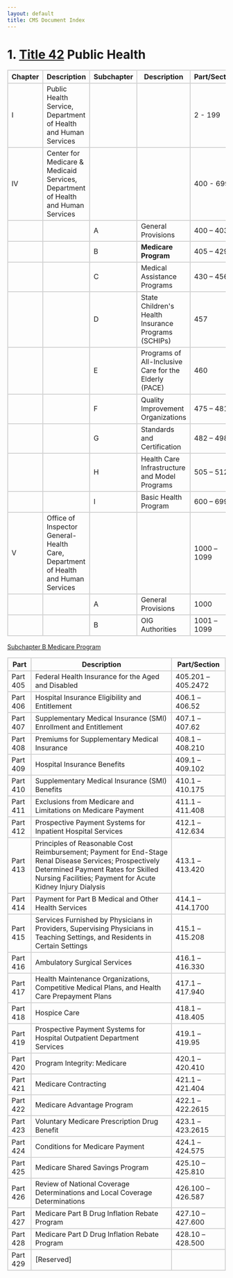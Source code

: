 ```yaml
---
layout: default
title: CMS Document Index
---
```


# 1. [Title 42](https://www.ecfr.gov/current/title-42) Public Health

<style>
    th{border: solid 2px lightgrey;}
    td{border: solid 2px lightgrey;}
</style>

| Chapter | Description | Subchapter | Description | Part/Section |
|---|---|---|---|---|
| I | Public Health Service, Department of Health and Human Services | | | 2 - 199 |
| IV | Center for Medicare & Medicaid Services, Department of Health and Human Services | | | 400 - 699 |
| | | A | General Provisions | 400 – 403 |
| | | B	| **Medicare Program** | 405 – 429 |
| | | C	| Medical Assistance Programs | 430 – 456 |
| | | D	| State Children's Health Insurance Programs (SCHIPs) |	457 |
| | | E	| Programs of All-Inclusive Care for the Elderly (PACE) |460 |
| | | F	| Quality Improvement Organizations | 475 – 481 |
| | | G	| Standards and Certification |	482 – 498 |
| | | H	| Health Care Infrastructure and Model Programs | 505 – 512 |
| | | I	| Basic Health Program | 600 – 699 |
| V | Office of Inspector General-Health Care, Department of Health and Human Services | | | 1000 – 1099 |
| | | A	| General Provisions | 1000 |
| | | B	| OIG Authorities | 1001 – 1099 |




[Subchapter B Medicare Program](https://www.ecfr.gov/current/title-42/chapter-IV/subchapter-B)

<style>
    th{border: solid 2px lightgrey;}
    td{border: solid 2px lightgrey;}
</style>

| Part | Description | Part/Section |
|---|---|---|
| Part 405 | Federal Health Insurance for the Aged and Disabled | 405.201 – 405.2472 |
| Part 406 | Hospital Insurance Eligibility and Entitlement	| 406.1 – 406.52 |
| Part 407 | Supplementary Medical Insurance (SMI) Enrollment and Entitlement |	407.1 – 407.62 |
| Part 408 | Premiums for Supplementary Medical Insurance | 408.1 – 408.210 |
| Part 409 | Hospital Insurance Benefits |409.1 – 409.102 |
| Part 410 | Supplementary Medical Insurance (SMI) Benefits	| 410.1 – 410.175 |
| Part 411 | Exclusions from Medicare and Limitations on Medicare Payment | 411.1 – 411.408 |
| Part 412 | Prospective Payment Systems for Inpatient Hospital Services | 412.1 – 412.634 |
| Part 413 | Principles of Reasonable Cost Reimbursement; Payment for End-Stage Renal Disease Services; Prospectively Determined Payment Rates for Skilled Nursing Facilities; Payment for Acute Kidney Injury Dialysis | 413.1 – 413.420 |
| Part 414 | Payment for Part B Medical and Other Health Services | 414.1 – 414.1700 |
| Part 415 | Services Furnished by Physicians in Providers, Supervising Physicians in Teaching Settings, and Residents in Certain Settings | 415.1 – 415.208 |
| Part 416 | Ambulatory Surgical Services | 416.1 – 416.330 |
| Part 417 | Health Maintenance Organizations, Competitive Medical Plans, and Health Care Prepayment Plans | 417.1 – 417.940 |
| Part 418 | Hospice Care | 418.1 – 418.405 |
| Part 419 | Prospective Payment Systems for Hospital Outpatient Department Services | 419.1 – 419.95 |
| Part 420 | Program Integrity: Medicare | 420.1 – 420.410 |
| Part 421 | Medicare Contracting | 421.1 – 421.404 |
| Part 422 | Medicare Advantage Program	| 422.1 – 422.2615 |
| Part 423 | Voluntary Medicare Prescription Drug Benefit | 423.1 – 423.2615 |
| Part 424 | Conditions for Medicare Payment | 424.1 – 424.575 |
| Part 425 | Medicare Shared Savings Program | 425.10 – 425.810 |
| Part 426 | Review of National Coverage Determinations and Local Coverage Determinations | 426.100 – 426.587 |
| Part 427 | Medicare Part B Drug Inflation Rebate Program | 427.10 – 427.600 |
| Part 428 | Medicare Part D Drug Inflation Rebate Program | 428.10 – 428.500 |
| Part 429 | [Reserved]